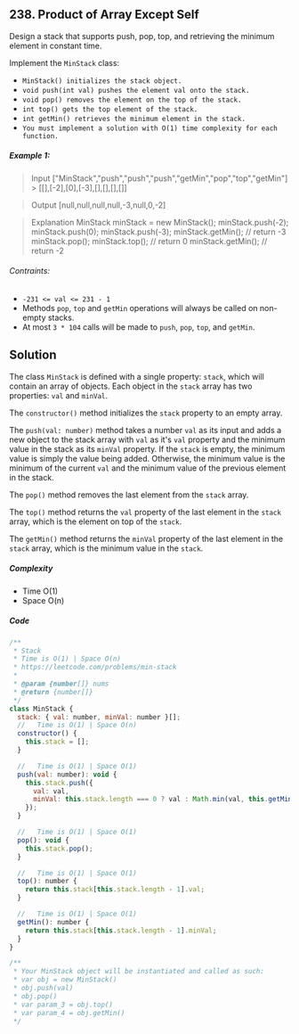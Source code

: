 ## 238. Product of Array Except Self

Design a stack that supports push, pop, top, and retrieving the minimum element in constant time.

Implement the `MinStack` class:

- `MinStack() initializes the stack object.`
- `void push(int val) pushes the element val onto the stack.`
- `void pop() removes the element on the top of the stack.`
- `int top() gets the top element of the stack.`
- `int getMin() retrieves the minimum element in the stack.`
- `You must implement a solution with O(1) time complexity for each function.`

##### Example 1:

> Input
> ["MinStack","push","push","push","getMin","pop","top","getMin"] > [[],[-2],[0],[-3],[],[],[],[]]

> Output
> [null,null,null,null,-3,null,0,-2]

> Explanation
> MinStack minStack = new MinStack();
> minStack.push(-2);
> minStack.push(0);
> minStack.push(-3);
> minStack.getMin(); // return -3
> minStack.pop();
> minStack.top(); // return 0
> minStack.getMin(); // return -2

###### Contraints:

- `-231 <= val <= 231 - 1`
- Methods `pop`, `top` and `getMin` operations will always be called on non-empty stacks.
- At most `3 * 104` calls will be made to `push`, `pop`, `top`, and `getMin`.

## Solution

The class `MinStack` is defined with a single property: `stack`, which will contain an array of objects. Each object in the `stack` array has two properties: `val` and `minVal`.

The `constructor()` method initializes the `stack` property to an empty array.

The `push(val: number)` method takes a number `val` as its input and adds a new object to the stack array with `val` as it's `val` property and the minimum value in the stack as its `minVal` property. If the `stack` is empty, the minimum value is simply the value being added. Otherwise, the minimum value is the minimum of the current `val` and the minimum value of the previous element in the stack.

The `pop()` method removes the last element from the `stack` array.

The `top()` method returns the `val` property of the last element in the `stack` array, which is the element on top of the `stack`.

The `getMin()` method returns the `minVal` property of the last element in the `stack` array, which is the minimum value in the `stack`.

##### Complexity

- Time O(1)
- Space O(n)

##### Code

```javascript
/**
 * Stack
 * Time is O(1) | Space O(n)
 * https://leetcode.com/problems/min-stack
 *
 * @param {number[]} nums
 * @return {number[]}
 */
class MinStack {
  stack: { val: number, minVal: number }[];
  //   Time is O(1) | Space O(n)
  constructor() {
    this.stack = [];
  }

  //   Time is O(1) | Space O(1)
  push(val: number): void {
    this.stack.push({
      val: val,
      minVal: this.stack.length === 0 ? val : Math.min(val, this.getMin()),
    });
  }

  //   Time is O(1) | Space O(1)
  pop(): void {
    this.stack.pop();
  }

  //   Time is O(1) | Space O(1)
  top(): number {
    return this.stack[this.stack.length - 1].val;
  }

  //   Time is O(1) | Space O(1)
  getMin(): number {
    return this.stack[this.stack.length - 1].minVal;
  }
}

/**
 * Your MinStack object will be instantiated and called as such:
 * var obj = new MinStack()
 * obj.push(val)
 * obj.pop()
 * var param_3 = obj.top()
 * var param_4 = obj.getMin()
 */
```
